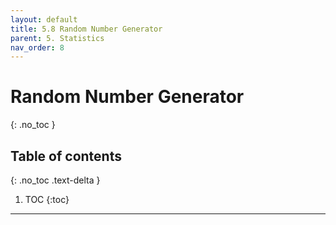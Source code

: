```yaml
---
layout: default
title: 5.8 Random Number Generator
parent: 5. Statistics
nav_order: 8
---
```


# Random Number Generator
{: .no_toc }

## Table of contents
{: .no_toc .text-delta }

1. TOC
{:toc}

---
 